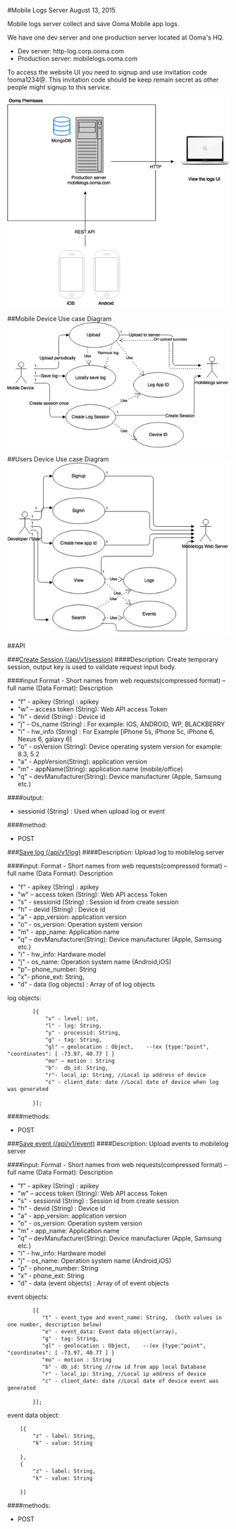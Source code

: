 #Mobile Logs Server
August 13, 2015

Mobile logs server collect and save Ooma Mobile app logs.


We have one dev server and one production server located at Ooma's HQ.

- Dev server: http-log.corp.ooma.com
- Production server: mobilelogs.ooma.com

To access the website UI you need to signup and use invitation code !ooma1234@. This invitation code should be keep remain secret as other people might signup to this service.


![image](mobilelogs.png)

##Mobile Device Use case Diagram
![image](mobilelogs_flowchart.jpg)


##Users Device Use case Diagram
![image](mobilelogs_user_usecasexml.jpg)


##API

###[Create Session (/api/v1/session)](id:createsession)
####Description:
Create temporary session, output key is used to validate request input body.

####input
Format - Short names from web requests(compressed format) – full name (Data Format): Description
- "f" - apikey (String) : apikey
- "w" – access token (String): Web API access Token
- "h" - devid (String) : Device id
- "j" - Os_name (String) : For example: IOS, ANDROID, WP, BLACKBERRY
- "i" - hw_info (String) : For Example [iPhone 5s, iPhone 5c, iPhone 6, Nexus 6, galaxy 6]
- "o" - osVersion (String): Device operating system version for example: 8.3, 5.2
- "a" - AppVersion(String): application version
- "m" - appName(String): application name (mobile/office)
- "q" – devManufacturer(String): Device manufacturer (Apple, Samsung etc.)

####output:
  - sessionid (String) : Used when upload log or event
 
####method: 
- POST
	
	


###[Save log (/api/v1/log)](id:savelog)
####Description:
Upload log to mobilelog server

####input:
Format - Short names from web requests(compressed format) – full name (Data Format): Description
- "f" - apikey (String) : apikey
- "w" – access token (String): Web API access Token
- "s" - sessionid (String) : Session id from create session
- "h" - devid (String) : Device id
- "a" - app_version:  application version             
- "o" - os_version: Operation system version             
- "m" - app_name:  Application name     
- "q" – devManufacturer(String): Device manufacturer (Apple, Samsung etc.)
- "i" - hw_info:  Hardware model
- "j" - os_name: Operation system name (Android,iOS)
- "p"- phone_number: String
- "x"- phone_ext: String,
- "d" - data (log objects) : Array of of log objects



log objects:
		
```
		[{
            "v" - level: int,
            "l" - log: String,
            "y" - processid: String,
            "g" - tag: String,
            "gl" – geolocation : Object,    --(ex {type:"point", "coordinates": [ -73.97, 40.77 ] }
            "mo" – motion : String
            "b"-  db_id: String,
            "r"- local_ip: String, //Local ip address of device
            "c" - client_date: date //Local date of device when log was generated

		}];
```			

####methods: 
- POST






###[Save event (/api/v1/event)](id:saveevent)
####Description:
Upload events to mobilelog server

####input:
Format - Short names from web requests(compressed format) – full name (Data Format): Description
- "f" - apikey (String) : apikey
- "w" – access token (String): Web API access Token
- "s" - sessionid (String) : Session id from create session
- "h" - devid (String) : Device id
- "a" - app_version:  application version             
- "o" - os_version: Operation system version             
- "m" - app_name:  Application name   
- "q" – devManufacturer(String): Device manufacturer (Apple, Samsung etc.)
- "i" - hw_info:  Hardware model
- "j" - os_name: Operation system name (Android,iOS)
- "p" - phone_number: String
- "x" - phone_ext: String
- "d" - data (event objects) : Array of of event objects


event objects:
		
```
		[{
		   "t" - event_type and event_name: String,  (both values in one number, description below)       
           "e" - event_data: Event data object(array),
           "g" - tag: String,
           "gl" - geolocation : Object,    --(ex {type:"point", "coordinates": [ -73.97, 40.77 ] }
           "mo" - motion : String
	       "b" - db_id: String //row id from app local Database
           "r" - local_ip: String, //Local ip address of device
           "c" - client_date: date //Local date of device event was generated

		}];
```			

event data object:


```
	[{ 
        "z" - label: String,
        "k" - value: String

	},
	{ 
        "z" - label: String,
        "k" - value: String

	}]
```


####methods: 
- POST



